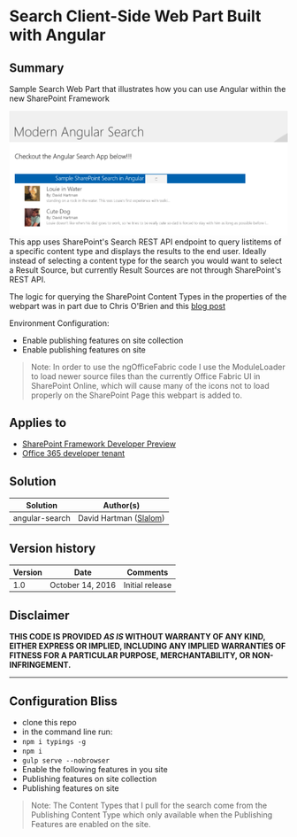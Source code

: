# Search Client-Side Web Part Built with Angular

## Summary
Sample Search Web Part that illustrates how you can use Angular within the new SharePoint Framework

![Sample of the search web part](./assets/angularSearch.png)
This app uses SharePoint's Search REST API endpoint to query listitems of a specific content type and displays the results to the end user.
Ideally instead of selecting a content type for the search you would want to select a Result Source, but currently Result Sources are not
through SharePoint's REST API.

The logic for querying the SharePoint Content Types in the properties of the webpart was in part due to Chris O'Brien and this [blog post](http://www.sharepointnutsandbolts.com/2016/09/sharepoint-framework-spfx-web-part-properties-dynamic-dropdown.html?m=0)

Environment Configuration:
- Enable publishing features on site collection
- Enable publishing features on site

> Note: In order to use the ngOfficeFabric code I use the ModuleLoader to load newer source files than the currently
> Office Fabric UI in SharePoint Online, which will cause many of the icons not to load properly on the SharePoint
> Page this webpart is added to.

## Applies to

* [SharePoint Framework Developer Preview](http://dev.office.com/sharepoint/docs/spfx/sharepoint-framework-overview)
* [Office 365 developer tenant](http://dev.office.com/sharepoint/docs/spfx/set-up-your-developer-tenant)

## Solution

Solution|Author(s)
--------|---------
angular-search|David Hartman ([Slalom](https://slalom.com))

## Version history

Version|Date|Comments
-------|----|--------
1.0|October 14, 2016|Initial release

## Disclaimer
**THIS CODE IS PROVIDED *AS IS* WITHOUT WARRANTY OF ANY KIND, EITHER EXPRESS OR IMPLIED, INCLUDING ANY IMPLIED WARRANTIES OF FITNESS FOR A PARTICULAR PURPOSE, MERCHANTABILITY, OR NON-INFRINGEMENT.**

---

## Configuration Bliss

- clone this repo
- in the command line run:
 - `npm i typings -g`
 - `npm i`
 - `gulp serve --nobrowser`
- Enable the following features in you site
 - Publishing features on site collection
 - Publishing features on site

> Note: The Content Types that I pull for the search come from the Publishing Content Type which only
> available when the Publishing Features are enabled on the site.


